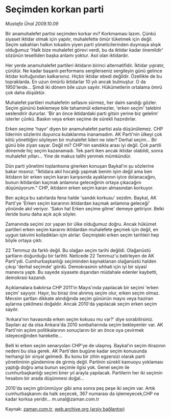 # Seçimden korkan parti

*Mustafa Ünal 2009.10.09*

<tr><td class="metin" colspan="2" style="padding-top: 20px; padding-left: 5px; padding-right: 10px;">Bir anamuhalefet partisi seçimden korkar mı? Korkmaması lazım. Çünkü siyaset iktidar olmak için yapılır, muhalefette ömür tüketmek için değil. Seçim sabahları halkın tokadını yiyen parti yöneticilerinden duymaya alışık olduğumuz 'Halk bize muhalefet görevi verdi, bu da iktidar kadar önemlidir' sözünün teselliden başka anlamı yoktur. Asıl olan iktidardır.</td></tr><tr><td class="metin" colspan="2" style="padding-top: 20px; padding-left: 5px; padding-right: 10px;"><p> Her yerde anamuhalefet partileri iktidarın birinci alternatifidir. İktidar yıpratır, çürütür. Ne kadar başarılı performans sergilerseniz sergileyin günü gelince iktidar koltuğundan kalkarsınız. Hiçbir iktidar ebedi değildir. Özellikle de bu topraklarda. En uzun ömürlü iktidarlar 10 yılı ancak bulmuştur. O da 1950'lerde... Şimdi iki dönem bile uzun sayılır. Hükümetlerin ortalama ömrü çok daha düşüktür.
<p> Muhalefet partileri muhalefetin sefasını sürmez, her daim sandığı gözler. Seçim gününü beklemeye bile tahammül edemezler, 'erken seçim' talebini seslendirir dururlar. 'Bir an önce iktidardaki parti gitsin yerine biz gelelim' isterler çünkü. Baskın veya erken seçime de sürekli hazırdırlar.
<p> Erken seçime 'hayır' diyen bir anamuhalefet partisi asla düşünülemez. CHP liderinin sözlerini duyunca kulaklarıma inanamadım. AK Parti'nin ülkeyi çok kötü yönettiğini söyleyen bir muhalefet lideri ne ister? Derhal seçim... Bir günü bile ziyan sayar. Değil mi? CHP'nin sandıkla arası iyi değil. Çok partili dönemde hiç seçim kazanamadı. Tek parti iken ancak iktidar olabildi, sonra muhalefet yılları... Yine de makus talihi yenmek mümkündür. 
<p> Dün parti yönetimi toplantısına girerken konuşan Baykal'ın şu sözlerine bakar mısınız: "İktidara akıl hocalığı yapmak benim işim değil ama ben iktidarın bir erken seçim kararı karşısında ayaklarının iyice dolanacağını, bunun iktidardan kaçmak anlamına geleceğinin ortaya çıkacağını düşünüyorum." CHP, iktidarın erken seçim kararı almasından korkuyor.
<p> Ben açıkça bu satırlarda fena halde 'sandık korkusu' sezdim. Baykal, AK Parti'ye 'Erken seçim kararının iktidardan kaçmak anlamına geleceği' yönünde akıl veriyor. 'Sakın ha! Erken seçime gitme' demeye getiriyor. Belki ileride bunu daha açık açık söyler.
<p> Zamanında seçimi zor yapan bir ülke olduğumuz doğru. Ancak hükümet partileri erken seçim kararını iktidardan muhalefete geçmek için değil, en uygun takvimi kolladıkları için alırlar. Geçmişteki erken seçim tarihleri hep böyle ortaya çıktı.
<p> 22 Temmuz da farklı değil. Bu olağan seçim tarihi değildi. Olağanüstü şartların doğurduğu bir tarihti. Neticede 22 Temmuz'u belirleyen de AK Parti'ydi. Cumhurbaşkanlığı seçiminden kaynaklanan olağanüstü halden çıkışı 'derhal seçimde' gördü. Demokrasinin sıhhati için iyi bir siyasî manevra yaptı. Bu sayede siyasete dışarıdan müdahale edenler kaybetti, demokrasi kazandı.
<p> Açıklamalara bakılırsa CHP 2011'in Mayıs'ında yapılacak bir seçimi 'erken seçim' sayıyor. Hayır, bu biraz öne alınmış seçim olur, erken seçim olmaz. Mevsim şartları dikkate alındığında seçim gününün mayıs veya haziran aylarına çekilmesi doğaldır. Ancak 2010'da yapılacak seçim erken seçim sayılır.
<p> 'Ankara'nın havasında erken seçim kokusu mu var?' diye sorabilirsiniz. Sayıları az da olsa Ankara'da 2010 sonbaharında seçim bekleyenler var. AK Parti'nin açılım politikalarının sonuçlarını bir an önce oya çevirmek isteyeceğinden hareketle... 
<p> Belli ki erken seçim senaryoları CHP'ye de ulaşmış. Baykal'ın seçim itirazının nedeni bu olsa gerek. AK Parti'den bugüne kadar seçim konusunda herhangi bir sinyal gelmedi. Bu konu bir zihin egzersizi olarak parti yönetiminin gündemine de girmiş değil. Partinin sürekli kamuoyu yoklaması yaptığı doğru ama bunun seçimle ilgisi yok. Genel seçim ile cumhurbaşkanlığı seçimi birer yıl arayla yapılacak. Partilerin her iki seçimin hesabını bir arada düşünmesi doğal...
<p> 2010'da seçim görünmüyor gibi ama sonra peş peşe iki seçim var. Artık cumhurbaşkanını da halk seçecek, 367 numarası da işlemeyecek,CHP ne kadar korksa yeridir... m.unal@zaman.com.tr<br/></p></p></p></p></p></p></p></p></p></p></p></td></tr>

Kaynak: [zaman.com.tr](http://zaman.com.tr/yazar.do?yazino=901060), [web.archive.org (arşiv bağlantısı)](http://web.archive.org/web/20091013200716/http://www.zaman.com.tr:80/yazar.do?yazino=901060)
